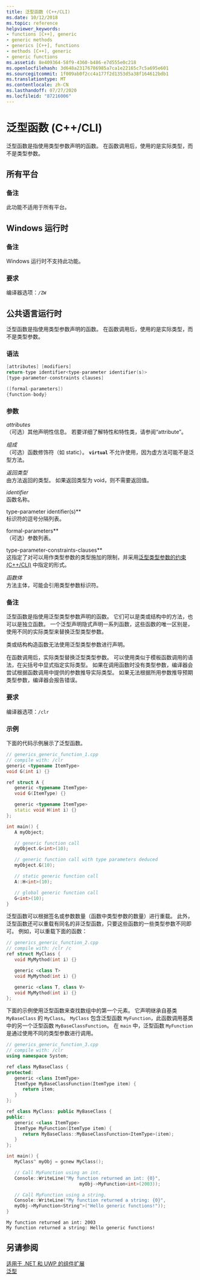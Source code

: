 ```yaml
---
title: 泛型函数 (C++/CLI)
ms.date: 10/12/2018
ms.topic: reference
helpviewer_keywords:
- functions [C++], generic
- generic methods
- generics [C++], functions
- methods [C++], generic
- generic functions
ms.assetid: 8e409364-58f9-4360-b486-e7d555e0c218
ms.openlocfilehash: 3d648a23176786985a7ca1e22165c7c5a695e601
ms.sourcegitcommit: 1f009ab0f2cc4a177f2d1353d5a38f164612bdb1
ms.translationtype: MT
ms.contentlocale: zh-CN
ms.lasthandoff: 07/27/2020
ms.locfileid: "87216006"
---
```

# <a name="generic-functions-ccli"></a>泛型函数 (C++/CLI)

泛型函数是指使用类型参数声明的函数。 在函数调用后，使用的是实际类型，而不是类型参数。

## <a name="all-platforms"></a>所有平台

### <a name="remarks"></a>备注

此功能不适用于所有平台。

## <a name="windows-runtime"></a>Windows 运行时

### <a name="remarks"></a>备注

Windows 运行时不支持此功能。

### <a name="requirements"></a>要求

编译器选项：`/ZW`

## <a name="common-language-runtime"></a>公共语言运行时

泛型函数是指使用类型参数声明的函数。 在函数调用后，使用的是实际类型，而不是类型参数。

### <a name="syntax"></a>语法

```cpp
[attributes] [modifiers]
return-type identifier<type-parameter identifier(s)>
[type-parameter-constraints clauses]

([formal-parameters])
{function-body}
```

### <a name="parameters"></a>参数

*attributes*<br/>
（可选）其他声明性信息。 若要详细了解特性和特性类，请参阅“attribute”。

*组成*<br/>
（可选）函数修饰符（如 static）。  **`virtual`** 不允许使用，因为虚方法可能不是泛型方法。

*返回类型*<br/>
由方法返回的类型。 如果返回类型为 void，则不需要返回值。

*identifier*<br/>
函数名称。

type-parameter identifier(s)**<br/>
标识符的逗号分隔列表。

formal-parameters**<br/>
（可选）参数列表。

type-parameter-constraints-clauses**<br/>
这指定了对可以用作类型参数的类型施加的限制，并采用[泛型类型参数的约束 (C++/CLI)](constraints-on-generic-type-parameters-cpp-cli.md) 中指定的形式。

*函数体*<br/>
方法主体，可能会引用类型参数标识符。

### <a name="remarks"></a>备注

泛型函数是指使用泛型类型参数声明的函数。 它们可以是类或结构中的方法，也可以是独立函数。 一个泛型声明隐式声明一系列函数，这些函数的唯一区别是，使用不同的实际类型来替换泛型类型参数。

类或结构构造函数无法使用泛型类型参数进行声明。

在函数调用后，实际类型替换泛型类型参数。 可以使用类似于模板函数调用的语法，在尖括号中显式指定实际类型。 如果在调用函数时没有类型参数，编译器会尝试根据函数调用中提供的参数推导实际类型。 如果无法根据所用参数推导预期类型参数，编译器会报告错误。

### <a name="requirements"></a>要求

编译器选项：`/clr`

### <a name="examples"></a>示例

下面的代码示例展示了泛型函数。

```cpp
// generics_generic_function_1.cpp
// compile with: /clr
generic <typename ItemType>
void G(int i) {}

ref struct A {
   generic <typename ItemType>
   void G(ItemType) {}

   generic <typename ItemType>
   static void H(int i) {}
};

int main() {
   A myObject;

   // generic function call
   myObject.G<int>(10);

   // generic function call with type parameters deduced
   myObject.G(10);

   // static generic function call
   A::H<int>(10);

   // global generic function call
   G<int>(10);
}
```

泛型函数可以根据签名或参数数量（函数中类型参数的数量）进行重载。 此外，泛型函数还可以重载有同名的非泛型函数，只要这些函数的一些类型参数不同即可。 例如，可以重载下面的函数：

```cpp
// generics_generic_function_2.cpp
// compile with: /clr /c
ref struct MyClass {
   void MyMythod(int i) {}

   generic <class T>
   void MyMythod(int i) {}

   generic <class T, class V>
   void MyMythod(int i) {}
};
```

下面的示例使用泛型函数来查找数组中的第一个元素。 它声明继承自基类 `MyBaseClass` 的 `MyClass`。 `MyClass` 包含泛型函数 `MyFunction`，此函数调用基类中的另一个泛型函数 `MyBaseClassFunction`。 在 `main` 中，泛型函数 `MyFunction` 是通过使用不同的类型参数进行调用。

```cpp
// generics_generic_function_3.cpp
// compile with: /clr
using namespace System;

ref class MyBaseClass {
protected:
   generic <class ItemType>
   ItemType MyBaseClassFunction(ItemType item) {
      return item;
   }
};

ref class MyClass: public MyBaseClass {
public:
   generic <class ItemType>
   ItemType MyFunction(ItemType item) {
      return MyBaseClass::MyBaseClassFunction<ItemType>(item);
   }
};

int main() {
   MyClass^ myObj = gcnew MyClass();

   // Call MyFunction using an int.
   Console::WriteLine("My function returned an int: {0}",
                           myObj->MyFunction<int>(2003));

   // Call MyFunction using a string.
   Console::WriteLine("My function returned a string: {0}",
   myObj->MyFunction<String^>("Hello generic functions!"));
}
```

```Output
My function returned an int: 2003
My function returned a string: Hello generic functions!
```

## <a name="see-also"></a>另请参阅

[适用于 .NET 和 UWP 的组件扩展](component-extensions-for-runtime-platforms.md)<br/>
[泛型](generics-cpp-component-extensions.md)
